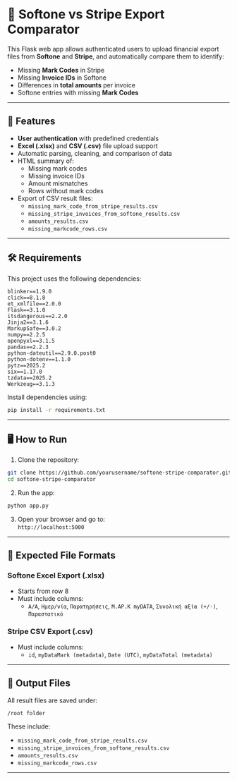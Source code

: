 # 🧾 Softone vs Stripe Export Comparator

This Flask web app allows authenticated users to upload financial export files from **Softone** and **Stripe**, and automatically compare them to identify:

- Missing **Mark Codes** in Stripe
- Missing **Invoice IDs** in Softone
- Differences in **total amounts** per invoice
- Softone entries with missing **Mark Codes**

---

## 🚀 Features

- **User authentication** with predefined credentials
- **Excel (.xlsx)** and **CSV (.csv)** file upload support
- Automatic parsing, cleaning, and comparison of data
- HTML summary of:
  - Missing mark codes
  - Missing invoice IDs
  - Amount mismatches
  - Rows without mark codes
- Export of CSV result files:
  - `missing_mark_code_from_stripe_results.csv`
  - `missing_stripe_invoices_from_softone_results.csv`
  - `amounts_results.csv`
  - `missing_markcode_rows.csv`

---

## 🛠️ Requirements

This project uses the following dependencies:

```
blinker==1.9.0
click==8.1.8
et_xmlfile==2.0.0
Flask==3.1.0
itsdangerous==2.2.0
Jinja2==3.1.6
MarkupSafe==3.0.2
numpy==2.2.5
openpyxl==3.1.5
pandas==2.2.3
python-dateutil==2.9.0.post0
python-dotenv==1.1.0
pytz==2025.2
six==1.17.0
tzdata==2025.2
Werkzeug==3.1.3
```

Install dependencies using:

```bash
pip install -r requirements.txt
```

---

## 🖥️ How to Run

1. Clone the repository:

```bash
git clone https://github.com/yourusername/softone-stripe-comparator.git
cd softone-stripe-comparator
```

2. Run the app:

```bash
python app.py
```

3. Open your browser and go to:  
`http://localhost:5000`

---

## 📁 Expected File Formats

### Softone Excel Export (.xlsx)
- Starts from row 8
- Must include columns:
  - `A/A`, `Ημερ/νία`, `Παρατηρήσεις`, `Μ.ΑΡ.Κ myDATA`, `Συνολική αξία (+/-)`, `Παραστατικό`

### Stripe CSV Export (.csv)
- Must include columns:
  - `id`, `myDataMark (metadata)`, `Date (UTC)`, `myDataTotal (metadata)`

---

## 📄 Output Files

All result files are saved under:

```
/root folder
```

These include:

- `missing_mark_code_from_stripe_results.csv`
- `missing_stripe_invoices_from_softone_results.csv`
- `amounts_results.csv`
- `missing_markcode_rows.csv`

---
